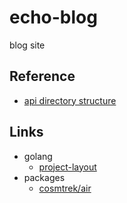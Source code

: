 # echo-blog

blog site

## Reference

- [api directory structure](./api/docs/directory_structure.md)

## Links

- golang
  - [project-layout](https://github.com/golang-standards/project-layout)
- packages
  - [cosmtrek/air](https://github.com/cosmtrek/air)
